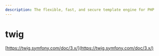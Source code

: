 ```yaml
---
description: The flexible, fast, and secure template engine for PHP
---
```


# twig

[https://twig.symfony.com/doc/3.x/](https://twig.symfony.com/doc/3.x/)
